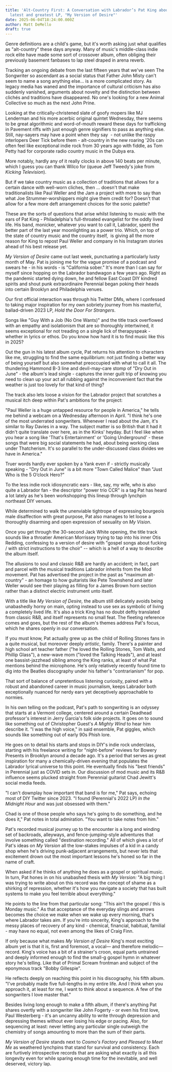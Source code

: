 ```yaml
---
title: 'Alt-Country First: A Conversation with Labrador’s Pat King about his
  latest and greatest LP, "My Version of Desire"'
date: 2025-06-04T18:24:00.000Z
author: Matt DeMello
draft: true
---
```



Genre definitions are a child's game, but it's worth asking just what qualifies as "alt-country" these days anyway. Many of music's middle-class indie rock elite have made some sort of crossover album, often obliging their previously basement fanbases to lap steel draped in arena reverb.

Tracking an ongoing debate from the last fifteen years that we've seen The Songwriter so ascendant as a social status that Father John Misty can't seem to name a song anything else... is a more complicated story. As legacy media has waned and the importance of cultural criticism has also suddenly vanished, arguments about novelty and the distinction between clichés and traditions have disappeared. No one's looking for a new Animal Collective so much as the next John Prine.

Looking at the critically-christened slate of goofy mopers like MJ Lenderman and his more acerbic original quintet Wednesday, there seems to be great algorithmic and word-of-mouth reward these days for trafficking in Pavement riffs with just enough genre signifiers to pass as anything else. Still, nay-sayers may have a point when they say  - not unlike the raspy interlopers Deer Tick before them - alt-country in the new roaring '20s can often feel like exceptional indie rock from 30 years ago with fiddle, as Tom Petty had for corporate radio country music in the Dubya era.

More notably, hardly any of it really clocks in above 140 beats per minute, which I guess you can thank Wilco for (queue Jeff Tweedy's joke from *Kicking Television*).

But if we take country music as a collection of traditions that allows for a certain dance with well-worn cliches, then ... doesn't that make traditionalists like Paul Weller and the Jam a project with more to say than what Joe Strummer-worshippers might give them credit for? Doesn't that allow for a few more deft arrangement choices for the sonic palette?

These are the sorts of questions that arise whilst listening to music with the ears of Pat King - Philadelphia's full-throated evangelist for the oddly lived life. His band, monicker, whatever you want to call it, Labrador, spent the better part of the last year moonlighting as a power trio. Which, on top of the state of country music and the country itself,  is giving all the more reason for King to repost Paul Weller and company in his Instagram stories ahead of his best release yet.

*My Version of Desire* came out last week, punctuating a particularly lusty month of May. Pat is joining me for the vague promise of a podcast and swears he - in his words - is "California sober." It's more than I can say for myself since hopping on the Labrador bandwagon a few years ago. Right as the pandemic started dying down, he and fellow East Coast DIY kindred spirits and shout punk extraordinaire Perennial began poking their heads into certain Brooklyn and Philadelphia venues.

Our first official interaction was through his Twitter DMs, where I confessed to taking major inspiration for my own sobriety journey from his masterful, ballad-driven 2023 LP, *Hold the Door For Strangers*. 

Songs like "Guy With a Job (No One Wants)" and the title track overflowed with an empathy and isolationism that are so thoroughly intertwined, it seems exceptional for not treading on a single lick of therapyspeak - whether in lyrics or ethos. Do you know how hard it is to find music like this in 2025?

Out the gun in his latest album cycle, Pat returns his attention to characters like me, struggling to find the same equilibrium: not just finding a better way of being yourself but also somewhat preoccupied with what to call it all. The thundering Hammond B-3 line and devil-may-care stomp of "Dry Out in June" - the album's lead single - captures the inner guilt trip of knowing you need to clean up your act all rubbing against the inconvenient fact that the weather is just too lovely for that kind of thing?

The track also lets loose a vision for the Labrador project that scratches a musical itch deep within Pat's ambitions for the project:

"Paul Weller is a huge untapped resource for people in America," he tells me behind a webcam on a Wednesday afternoon in April. "I think he's one of the most underrated songwriters. Whenever I read about the Jam, it's similar to Ray Davies in a way. The subject matter is so British that it had it didn't quite translate over here, as in the Kinks' heyday. But I feel like when you hear a song like 'That's Entertainment' or 'Going Underground' - these songs that were big social statements he had, about being working class under Thatcherism. It's so parallel to the under-discussed class divides we have in America." 

Truer words hardly ever spoken by a Yank even if - strictly musically speaking - "Dry Out in June" is a bit more "Town Called Malice" than "Just Who is the 5 O’clock Hero?"

To the less indie rock idiosyncratic ears - like, say, my wife, who is also quite a Labrador fan - the descriptor "power trio CCR" is a tag Pat has heard a lot lately as he's been workshopping this lineup through lynchpin northeast DIY venues.

While determined to walk the unenviable tightrope of expressing bourgeois male disaffection with great purpose, Pat also manages to let loose a thoroughly disarming and open expression of sexuality on *My Vision*. 

Once you get through the 30-second Jack White opening, the title track sounds like a throatier American Morrissey trying to tap into his inner Otis Redding, confessing to a version of desire with "gospel songs about fucking / with strict instructions to the choir" -- which is a hell of a way to describe the album itself.

The allusions to soul and classic R&B are hardly an accident; in fact, part and parcel with the musical traditions Labrador inherits from the Mod movement. Pat has advertised the project in the past as "maximum alt-country" - an homage to how guitarists like Pete Townshend and later Weller would see their playing as filling for a James Brown horn section rather than a distinct electric instrument unto itself.

With a title like *My Version of Desire,* the album still delicately avoids being unabashedly horny on main, opting instead to use sex as symbolic of living a completely lived life. It's also a trick King has no doubt deftly translated from classic R&B, and itself represents no small feat. The fleeting reference comes and goes, but the rest of the album's themes address Pat's focus, which he shares openly in our conversation.

If you must know, Pat actually grew up as the child of Rolling Stones fans in a quite musical, but moreover deeply *artistic*, family. There's a painter and high school art teacher father ("he loved the Rolling Stones, Tom Waits, and Phillip Glass"), a new-wave mom ("loved the Talking Heads"), and at least one bassist-jazzhead sibling among the King ranks, at least of what Pat mentions behind the microphone. He's only relatively recently found time to dig into the Beatles discography under his father's "contrarianism" for pop. 

That sort of balance of unpretentious listening curiosity, paired with a robust and abandoned career in music journalism, keeps Labrador both exceptionally nuanced for nerdy ears yet deceptively approachable to normies.

In his own telling on the podcast, Pat's path to songwriting is an odyssey that starts at a Vermont college, centered around a certain Deadhead professor's interest in Jerry Garcia's folk side projects. It goes on to sound like something out of Christopher Guest's *A Mighty Wind* to hear him describe it. "I was the high voice," in said ensemble, Pat giggles, which sounds like something out of early 90s Phish lore.



He goes on to detail his starts and stops in DIY's indie rock underclass, starting with his freelance writing for "night-before" reviews for Bowery Presents in Brooklyn around a decade ago. It's a period that serves as great inspiration for many a chemically-driven evening that populates the Labrador lyrical universe to this point. He eventually finds his "best friends" in Perennial just as COVID sets in. Our discussion of mod music and its R&B influence seems plucked straight from Perennial guitarist Chad Jewitt's social media feeds.

"I can't downplay how important that band is for me," Pat says, echoing most of DIY Twitter since 2023. "I found (Perennial's 2022 LP) *In the Midnight Hour* and was just obsessed with them."

Chad is one of those people who says he's going to do something, and he does it," Pat notes in total admiration. "You want to take notes from him."

Pat's recorded musical journey up to the encounter is a long and winding set of backroads, alleyways, and fence-jumping-style adventures that involve something called "destination recording." All of which gives a lot of Pat's ideas on *My Version* all the low-stakes impulses of a kid in a candy shop when he's driving punk-adjacent arrangements, but never lets that excitement drown out the most important lessons he's honed so far in the name of craft.

When asked if he thinks of anything he does as a gospel or spiritual music. In turn, Pat hones in on his unabashed thesis with *My Version:* "A big thing I was trying to write about on this record was the concept of shame as a shirking of repression, whether it's how you navigate a society that has built systems to make you feel terrible about everything."



He points to the line from that particular song: "This ain't the gospel / this is Monday music." As that acceptance of the everyday slings and arrows becomes the choice we make when we wake up every morning, that's where Labrador takes aim. If you're into sincerity, King's approach to the messy places of recovery of any kind - chemical, financial, habitual, familial - may have no equal, not even among the likes of Craig Finn.



If only because what makes *My Version of Desire* King's most exciting album yet is that it is, first and foremost, a vocal— and therefore melodic—record. King's voice has a bit of a strainer's croon, equal parts untrained and deeply informed enough to find the small-g gospel hymn in whatever story he's telling. Like that of Primal Scream frontman and subject of the eponymous track "Bobby Gillespie".

He reflects deeply on reaching this point in his discography, his fifth album. "I've probably made five full-lengths in my entire life. And I think when you approach it, at least for me, I want to think about a sequence. A few of the songwriters I love master that."

Besides living long enough to make a fifth album, if there's anything Pat shares overtly with a songwriter like John Fogerty - or even his first love, Paul Westerberg - it's an uncanny ability to write through depression and depressing themes without ever losing his edge or pacing. Also, for sequencing at least: never letting any particular single outweigh the chemistry of songs amounting to more than the sum of their parts.

*My Version of Desire* stands next to *Cosmo's Factory* and *Pleased to Meet Me* as weathered lynchpins that stand for survival and consistency. Each are furtively introspective records that are asking what exactly is all this longevity even for while sparing enough time for the inevitable, and well deserved, victory lap.
